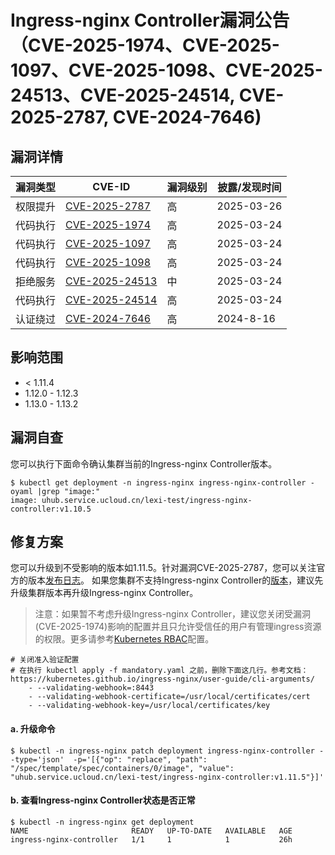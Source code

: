 # Ingress-nginx Controller漏洞公告（CVE-2025-1974、CVE-2025-1097、CVE-2025-1098、CVE-2025-24513、CVE-2025-24514, CVE-2025-2787, CVE-2024-7646)

## 漏洞详情

| 漏洞类型 | CVE-ID                                                             | 漏洞级别 | 披露/发现时间    |
|------|--------------------------------------------------------------------| --- |------------|
| 权限提升 | [CVE-2025-2787](https://www.cve.org/CVERecord?id=CVE-2025-2787)    | 高 | 2025-03-26 |
| 代码执行 | [CVE-2025-1974](https://www.cve.org/CVERecord?id=CVE-2025-1974)    | 高 | 2025-03-24 |
| 代码执行 | [CVE-2025-1097](https://www.cve.org/CVERecord?id=CVE-2025-1097)    | 高 | 2025-03-24 |
| 代码执行 | [CVE-2025-1098](https://www.cve.org/CVERecord?id=CVE-2025-1098)    | 高 | 2025-03-24 |
| 拒绝服务 | [CVE-2025-24513](https://www.cve.org/CVERecord?id=CVE-2025-24513)  | 中 | 2025-03-24 |
| 代码执行 | [CVE-2025-24514](https://www.cve.org/CVERecord?id=CVE-2025-24514)  | 高 | 2025-03-24 |
| 认证绕过 | [CVE-2024-7646](https://www.cve.org/CVERecord?id=CVE-2024-7646)    | 高 | 2024-8-16  |

## 影响范围

- < 1.11.4
- 1.12.0 - 1.12.3
- 1.13.0 - 1.13.2

## 漏洞自查

您可以执行下面命令确认集群当前的Ingress-nginx Controller版本。

```shell
$ kubectl get deployment -n ingress-nginx ingress-nginx-controller -oyaml |grep "image:"
image: uhub.service.ucloud.cn/lexi-test/ingress-nginx-controller:v1.10.5
```

## 修复方案

您可以升级到不受影响的版本如1.11.5。针对漏洞CVE-2025-2787，您可以关注官方的版本[发布日志](https://github.com/kubernetes/ingress-nginx/releases)。
如果您集群不支持Ingress-nginx Controller的[版本](https://github.com/kubernetes/ingress-nginx/tree/main?tab=readme-ov-file#supported-versions-table)，建议先升级集群版本再升级Ingress-nginx Controller。

> 注意：如果暂不考虑升级Ingress-nginx Controller，建议您关闭受漏洞(CVE-2025-1974)影响的配置并且只允许受信任的用户有管理ingress资源的权限。更多请参考[Kubernetes RBAC](https://kubernetes.io/zh-cn/docs/reference/access-authn-authz/rbac/)配置。

```shell
# 关闭准入验证配置
# 在执行 kubectl apply -f mandatory.yaml 之前，删除下面这几行。参考文档：https://kubernetes.github.io/ingress-nginx/user-guide/cli-arguments/ 
    - --validating-webhook=:8443
    - --validating-webhook-certificate=/usr/local/certificates/cert
    - --validating-webhook-key=/usr/local/certificates/key
```

#### a. 升级命令
```shell
$ kubectl -n ingress-nginx patch deployment ingress-nginx-controller --type='json'  -p='[{"op": "replace", "path": "/spec/template/spec/containers/0/image", "value": "uhub.service.ucloud.cn/lexi-test/ingress-nginx-controller:v1.11.5"}]'
```
#### b. 查看Ingress-nginx Controller状态是否正常
```shell
$ kubectl -n ingress-nginx get deployment
NAME                       READY   UP-TO-DATE   AVAILABLE   AGE
ingress-nginx-controller   1/1     1            1           26h
```
